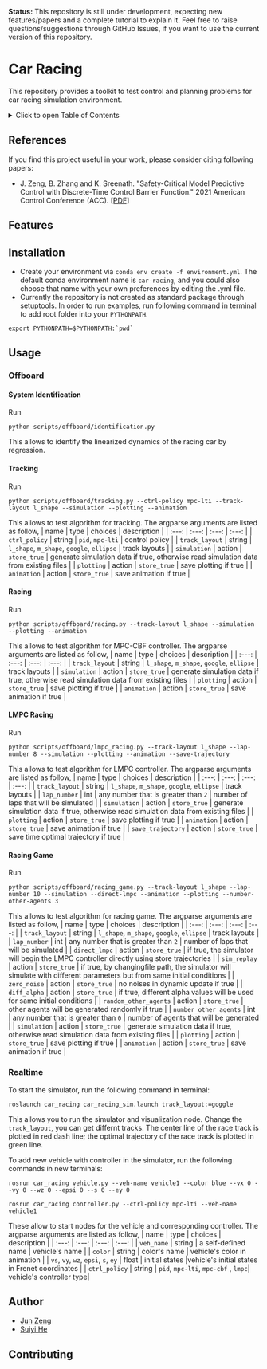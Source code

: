 **Status:** This repository is still under development, expecting new features/papers and a complete tutorial to explain it. Feel free to raise questions/suggestions through GitHub Issues, if you want to use the current version of this repository.

Car Racing
==========

This repository provides a toolkit to test control and planning problems for car racing simulation environment.

<details>
 <summary>Click to open Table of Contents</summary>

## Table of Contents
- [References](#references)
- [Features](#features)
- [Installation](#installation)
- [Usage](#usage)
    - [Offboard](#offboard)
        - [System Identification](#system-identification)
        - [Tracking](#tracking)
        - [Racing](#racing)
    - [Realtime](#realtime)
- [Author](#author)
- [Contributing](#contributing)
</details>

## References
If you find this project useful in your work, please consider citing following papers:

* J. Zeng, B. Zhang and K. Sreenath. "Safety-Critical Model Predictive Control with Discrete-Time Control Barrier Function." 2021 American Control Conference (ACC). [[PDF]](https://arxiv.org/pdf/2007.11718.pdf)

## Features

## Installation
* Create your environment via `conda env create -f environment.yml`. The default conda environment name is `car-racing`, and you could also choose that name with your own preferences by editing the .yml file.
* Currently the repository is not created as standard package through setuptools. In order to run examples, run following command in terminal to add root folder into your `PYTHONPATH`.
```
export PYTHONPATH=$PYTHONPATH:`pwd`
```

## Usage

### Offboard
#### System Identification
Run
```
python scripts/offboard/identification.py
``` 
This allows to identify the linearized dynamics of the racing car by regression.

#### Tracking
Run
```
python scripts/offboard/tracking.py --ctrl-policy mpc-lti --track-layout l_shape --simulation --plotting --animation 
```
This allows to test algorithm for tracking. The argparse arguments are listed as follow,
| name | type | choices | description |
| :---: | :---: | :---: | :---: |
| `ctrl_policy` | string | `pid`, `mpc-lti` | control policy |
| `track_layout` | string | `l_shape`, `m_shape`, `google`, `ellipse` | track layouts |
| `simulation` | action | `store_true` | generate simulation data if true, otherwise read simulation data from existing files |
| `plotting` | action | `store_true` | save plotting if true |
| `animation` | action | `store_true` | save animation if true |

#### Racing
Run
```
python scripts/offboard/racing.py --track-layout l_shape --simulation --plotting --animation
```
This allows to test algorithm for MPC-CBF controller. The argparse arguments are listed as follow,
| name | type | choices | description |
| :---: | :---: | :---: | :---: |
| `track_layout` | string | `l_shape`, `m_shape`, `google`, `ellipse` | track layouts |
| `simulation` | action | `store_true` | generate simulation data if true, otherwise read simulation data from existing files |
| `plotting` | action | `store_true` | save plotting if true |
| `animation` | action | `store_true` | save animation if true |

#### LMPC Racing
Run
```
python scripts/offboard/lmpc_racing.py --track-layout l_shape --lap-number 8 --simulation --plotting --animation --save-trajectory
```
This allows to test algorithm for LMPC controller. The argparse arguments are listed as follow,
| name | type | choices | description |
| :---: | :---: | :---: | :---: |
| `track_layout` | string | `l_shape`, `m_shape`, `google`, `ellipse` | track layouts |
| `lap_number` | int | any number that is greater than `2` | number of laps that will be simulated |
| `simulation` | action | `store_true` | generate simulation data if true, otherwise read simulation data from existing files |
| `plotting` | action | `store_true` | save plotting if true |
| `animation` | action | `store_true` | save animation if true |
| `save_trajectory` | action | `store_true` | save time optimal trajectory if true |

#### Racing Game
Run
```
python scripts/offboard/racing_game.py --track-layout l_shape --lap-number 10 --simulation --direct-lmpc --animation --plotting --number-other-agents 3
```
This allows to test algorithm for racing game. The argparse arguments are listed as follow,
| name | type | choices | description |
| :---: | :---: | :---: | :---: |
| `track_layout` | string | `l_shape`, `m_shape`, `google`, `ellipse` | track layouts |
| `lap_number` | int | any number that is greater than `2` | number of laps that will be simulated |
| `direct_lmpc` | action | `store_true` | if true, the simulator will begin the LMPC controller directly using store trajectories |
| `sim_replay` | action | `store_true` | if true, by changingfile path, the simulator will simulate with different parameters but from same initial conditions |
| `zero_noise` | action | `store_true` | no noises in dynamic update if true |
| `diff_alpha` | action | `store_true` | if true, different alpha values will be used for same initial conditions |
| `random_other_agents` | action | `store_true` | other agents will be generated randomly if true |
| `number_other_agents` | int | any number that is greater than `0` | number of agents that will be generated |
| `simulation` | action | `store_true` | generate simulation data if true, otherwise read simulation data from existing files |
| `plotting` | action | `store_true` | save plotting if true |
| `animation` | action | `store_true` | save animation if true |



### Realtime
To start the simulator, run the following command in terminal:
```
roslaunch car_racing car_racing_sim.launch track_layout:=goggle
```
This allows you to run the simulator and visualization node. Change the `track_layout`, you can get differnt tracks. The center line of the race track is plotted in red dash line; the optimal trajectory of the race track is plotted in green line.

To add new vehicle with controller in the simulator, run the following commands in new terminals:
```
rosrun car_racing vehicle.py --veh-name vehicle1 --color blue --vx 0 --vy 0 --wz 0 --epsi 0 --s 0 --ey 0

rosrun car_racing controller.py --ctrl-policy mpc-lti --veh-name vehicle1
```

These allow to start nodes for the vehicle and corresponding controller. The argparse arguments are listed as follow,
| name | type | choices | description |
| :---: | :---: | :---: | :---: |
| `veh_name` | string | a self-defined name | vehicle's name |
| `color` | string | color's name | vehicle's color in animation |
| `vs`, `vy`, `wz`, `epsi`, `s`, `ey` | float | initial states |vehicle's initial states in Frenet coordinates |
| `ctrl_policy` | string | `pid`, `mpc-lti`, `mpc-cbf` , `lmpc`| vehicle's controller type| 

## Author
- [Jun Zeng](https://github.com/junzengx14)
- [Suiyi He](https://github.com/hesuieins)

## Contributing